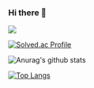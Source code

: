 ### Hi there 👋

<a href="https://www.instagram.com/luke_0126/" target="_blank">
  <img src="https://img.shields.io/badge/Instagram-E4405F?style=flat-square&logo=Instagram&logoColor=white"/>
</a>

[![Solved.ac Profile](http://mazassumnida.wtf/api/v2/generate_badge?boj=luke0126)](https://solved.ac/luke0126)<br/>

![Anurag's github stats](https://github-readme-stats.vercel.app/api?username=luke0126&orgs=acme,evilcorp,fsociety)

[![Top Langs](https://github-readme-stats.vercel.app/api/top-langs/?username=luke0126&layout=compact&role=OWNER,ORGANIZATION_MEMBER,COLLABORATOR)](https://github.com/luke0126/github-readme-stats)

<!--
**luke0126/luke0126** is a ✨ _special_ ✨ repository because its `README.md` (this file) appears on your GitHub profile.

Here are some ideas to get you started:

- 🔭 I’m currently working on ...
- 🌱 I’m currently learning ...
- 👯 I’m looking to collaborate on ...
- 🤔 I’m looking for help with ...
- 💬 Ask me about ...
- 📫 How to reach me: ...
- 😄 Pronouns: ...
- ⚡ Fun fact: ...
-->
